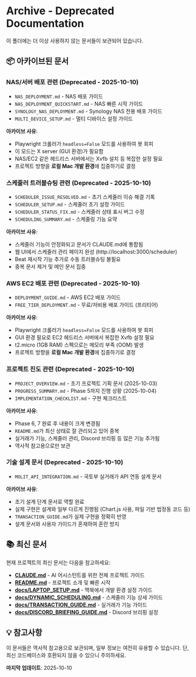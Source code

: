 # Archive - Deprecated Documentation

이 폴더에는 더 이상 사용하지 않는 문서들이 보관되어 있습니다.

## 📦 아카이브된 문서

### NAS/서버 배포 관련 (Deprecated - 2025-10-10)
- `NAS_DEPLOYMENT.md` - NAS 배포 가이드
- `NAS_DEPLOYMENT_QUICKSTART.md` - NAS 빠른 시작 가이드
- `SYNOLOGY_NAS_DEPLOYMENT.md` - Synology NAS 전용 배포 가이드
- `MULTI_DEVICE_SETUP.md` - 멀티 디바이스 설정 가이드

**아카이브 사유**:
- Playwright 크롤러가 `headless=False` 모드를 사용하여 봇 회피
- 이 모드는 X server (GUI 환경)가 필요함
- NAS/EC2 같은 헤드리스 서버에서는 Xvfb 설치 등 복잡한 설정 필요
- 프로젝트 방향을 **로컬 Mac 개발 환경**에 집중하기로 결정

### 스케줄러 트러블슈팅 관련 (Deprecated - 2025-10-10)
- `SCHEDULER_ISSUE_RESOLVED.md` - 초기 스케줄러 이슈 해결 기록
- `SCHEDULER_SETUP.md` - 스케줄러 초기 설정 가이드
- `SCHEDULER_STATUS_FIX.md` - 스케줄러 상태 표시 버그 수정
- `SCHEDULING_SUMMARY.md` - 스케줄링 기능 요약

**아카이브 사유**:
- 스케줄러 기능이 안정화되고 문서가 CLAUDE.md에 통합됨
- 웹 UI에서 스케줄러 관리 페이지 완성 (http://localhost:3000/scheduler)
- Beat 재시작 기능 추가로 수동 트러블슈팅 불필요
- 중복 문서 제거 및 메인 문서 집중

### AWS EC2 배포 관련 (Deprecated - 2025-10-10)
- `DEPLOYMENT_GUIDE.md` - AWS EC2 배포 가이드
- `FREE_TIER_DEPLOYMENT.md` - 무료/저비용 배포 가이드 (프리티어)

**아카이브 사유**:
- Playwright 크롤러가 `headless=False` 모드를 사용하여 봇 회피
- GUI 환경 필요로 EC2 헤드리스 서버에서 복잡한 Xvfb 설정 필요
- t2.micro (1GB RAM) 스펙으로는 메모리 부족 (OOM) 발생
- 프로젝트 방향을 **로컬 Mac 개발 환경**에 집중하기로 결정

### 프로젝트 진도 관련 (Deprecated - 2025-10-10)
- `PROJECT_OVERVIEW.md` - 초기 프로젝트 기획 문서 (2025-10-03)
- `PROGRESS_SUMMARY.md` - Phase 5까지 진행 상황 (2025-10-04)
- `IMPLEMENTATION_CHECKLIST.md` - 구현 체크리스트

**아카이브 사유**:
- Phase 6, 7 완료 후 내용이 크게 변경됨
- `README.md`가 최신 상태로 잘 관리되고 있어 중복
- 실거래가 기능, 스케줄러 관리, Discord 브리핑 등 많은 기능 추가됨
- 역사적 참고용으로만 보관

### 기술 설계 문서 (Deprecated - 2025-10-10)
- `MOLIT_API_INTEGRATION.md` - 국토부 실거래가 API 연동 설계 문서

**아카이브 사유**:
- 초기 설계 단계 문서로 역할 완료
- 실제 구현은 설계와 일부 다르게 진행됨 (Chart.js 사용, 파일 기반 법정동 코드 등)
- `TRANSACTION_GUIDE.md`가 실제 구현을 정확히 반영
- 설계 문서와 사용자 가이드가 혼재하여 혼란 방지

## 📚 최신 문서

현재 프로젝트의 최신 문서는 다음을 참고하세요:

- **[CLAUDE.md](../../CLAUDE.md)** - AI 어시스턴트를 위한 전체 프로젝트 가이드
- **[README.md](../../README.md)** - 프로젝트 소개 및 빠른 시작
- **[docs/LAPTOP_SETUP.md](../LAPTOP_SETUP.md)** - 맥북에서 개발 환경 설정 가이드
- **[docs/DYNAMIC_SCHEDULING.md](../DYNAMIC_SCHEDULING.md)** - 스케줄러 기능 상세 가이드
- **[docs/TRANSACTION_GUIDE.md](../TRANSACTION_GUIDE.md)** - 실거래가 기능 가이드
- **[docs/DISCORD_BRIEFING_GUIDE.md](../DISCORD_BRIEFING_GUIDE.md)** - Discord 브리핑 설정

## 💡 참고사항

이 문서들은 역사적 참고용으로 보관되며, 일부 정보는 여전히 유용할 수 있습니다.
단, 최신 코드베이스와 호환되지 않을 수 있으니 주의하세요.

**마지막 업데이트**: 2025-10-10
